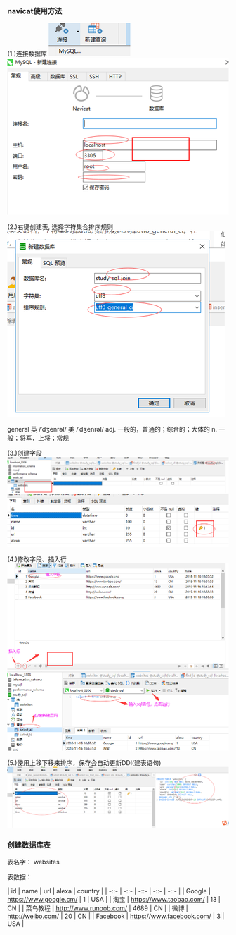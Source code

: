### navicat使用方法

(1.)连接数据库
<img src='./img/navicat_new.png' />
<img src='./img/navicat_new_set.png' />

(2.)右键创建表, 选择字符集合排序规则
<img src='./img/create_table.png' />

general 英 /ˈdʒenrəl/  美 /ˈdʒenrəl/ adj. 一般的，普通的；综合的；大体的
n. 一般；将军，上将；常规

(3.)创建字段
<img src='./img/navicat_new_table.png' />
<img src='./img/navicat_new_table_textArea.png' />

(4.)修改字段、插入行
<img src='./img/navicat_new_table_edit.png' />
<img src='./img/navicat_new_table_select.png' />

(5.)使用上移下移来排序，保存会自动更新DDl(建表语句)
<img src='./img/create_DDL.png' />

### 创建数据库表

表名字： websites

表数据： 

| id | name | url | alexa | country |
| -::- | -::- | -::- | -::- | -::- |
| Google | https://www.google.cm/  | 1 | USA |
| 淘宝 | https://www.taobao.com/  | 13  | CN |
| 菜鸟教程 | http://www.runoob.com/  | 4689 | CN |
| 微博  | http://weibo.com/   | 20 | CN |
| Facebook | https://www.facebook.com/  | 3 | USA |